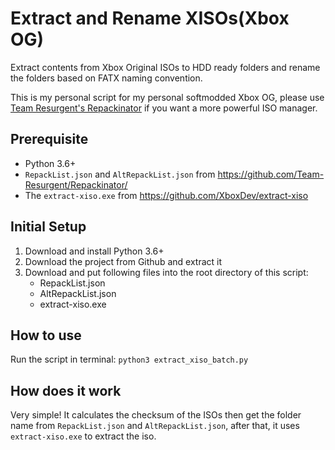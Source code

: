 # Extract and Rename XISOs(Xbox OG)

Extract contents from Xbox Original ISOs to HDD ready folders and rename the folders based on FATX naming convention.

This is my personal script for my personal softmodded Xbox OG, please use [Team Resurgent's Repackinator](https://github.com/Team-Resurgent/Repackinator) if you want a more powerful ISO manager.


## Prerequisite

- Python 3.6+
- `RepackList.json` and `AltRepackList.json` from https://github.com/Team-Resurgent/Repackinator/
- The `extract-xiso.exe` from https://github.com/XboxDev/extract-xiso

## Initial Setup

1. Download and install Python 3.6+
2. Download the project from Github and extract it
3. Download and put following files into the root directory of this script:
    - RepackList.json
    - AltRepackList.json
    - extract-xiso.exe

## How to use    
Run the script in terminal: `python3 extract_xiso_batch.py`

## How does it work
Very simple! It calculates the checksum of the ISOs then get the folder name from `RepackList.json` and `AltRepackList.json`, after that, it uses `extract-xiso.exe` to extract the iso.